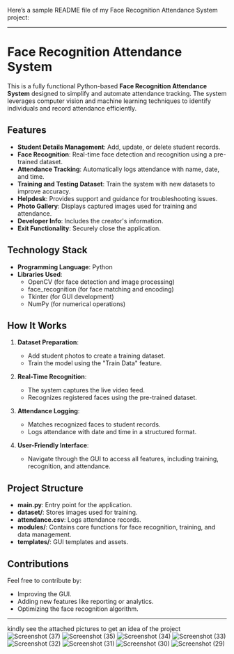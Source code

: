 

Here’s a sample README file of my Face Recognition Attendance System project:

---

# Face Recognition Attendance System

This is a fully functional Python-based **Face Recognition Attendance System** designed to simplify and automate attendance tracking. The system leverages computer vision and machine learning techniques to identify individuals and record attendance efficiently.

## Features

- **Student Details Management**: Add, update, or delete student records.
- **Face Recognition**: Real-time face detection and recognition using a pre-trained dataset.
- **Attendance Tracking**: Automatically logs attendance with name, date, and time.
- **Training and Testing Dataset**: Train the system with new datasets to improve accuracy.
- **Helpdesk**: Provides support and guidance for troubleshooting issues.
- **Photo Gallery**: Displays captured images used for training and attendance.
- **Developer Info**: Includes the creator's information.
- **Exit Functionality**: Securely close the application.

## Technology Stack

- **Programming Language**: Python
- **Libraries Used**:
  - OpenCV (for face detection and image processing)
  - face_recognition (for face matching and encoding)
  - Tkinter (for GUI development)
  - NumPy (for numerical operations)

## How It Works

1. **Dataset Preparation**:
   - Add student photos to create a training dataset.
   - Train the model using the "Train Data" feature.

2. **Real-Time Recognition**:
   - The system captures the live video feed.
   - Recognizes registered faces using the pre-trained dataset.

3. **Attendance Logging**:
   - Matches recognized faces to student records.
   - Logs attendance with date and time in a structured format.

4. **User-Friendly Interface**:
   - Navigate through the GUI to access all features, including training, recognition, and attendance.




## Project Structure

- **main.py**: Entry point for the application.
- **dataset/**: Stores images used for training.
- **attendance.csv**: Logs attendance records.
- **modules/**: Contains core functions for face recognition, training, and data management.
- **templates/**: GUI templates and assets.


## Contributions

Feel free to contribute by:
- Improving the GUI.
- Adding new features like reporting or analytics.
- Optimizing the face recognition algorithm.

---
kindly see the attached pictures to get an idea of the project
![Screenshot (37)](https://github.com/user-attachments/assets/23b9d690-d345-4cad-8eb5-348535329243)
![Screenshot (35)](https://github.com/user-attachments/assets/710eab70-dcec-4d50-b8ac-0ed4fab40a51)
![Screenshot (34)](https://github.com/user-attachments/assets/42ff08d3-e904-4d01-b1ce-a14fb3fcffe5)
![Screenshot (33)](https://github.com/user-attachments/assets/3a6269f0-e540-44a5-b0d7-47d28536c3dc)
![Screenshot (32)](https://github.com/user-attachments/assets/0d270977-a28d-43fa-884a-ec68228797cf)
![Screenshot (31)](https://github.com/user-attachments/assets/7ad9d78c-6859-4c55-9b93-40f88e681034)
![Screenshot (30)](https://github.com/user-attachments/assets/aba92529-4c43-4e96-ad5a-15012ad7d242)
![Screenshot (29)](https://github.com/user-attachments/assets/8cbaef63-d020-4c3c-a72b-284ddcafc5cd)


